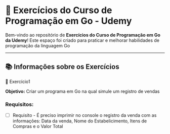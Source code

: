 # 📝 Exercícios do Curso de Programação em Go - Udemy

Bem-vindo ao repositório de **Exercícios do Curso de Programação em Go da Udemy**! Este espaço foi criado para praticar e melhorar habilidades de programação da linguagem Go

---

## 📚 Informações sobre os Exercícios


📂 Exercício1


**Objetivo:** Criar um programa em Go na qual simule um registro de vendas

### Requisitos:
- [ ] Requisito - É preciso imprimir no console o registro da venda com as informações: Data da venda, Nome do Estabelicimento, Itens de Compras e o Valor Total

